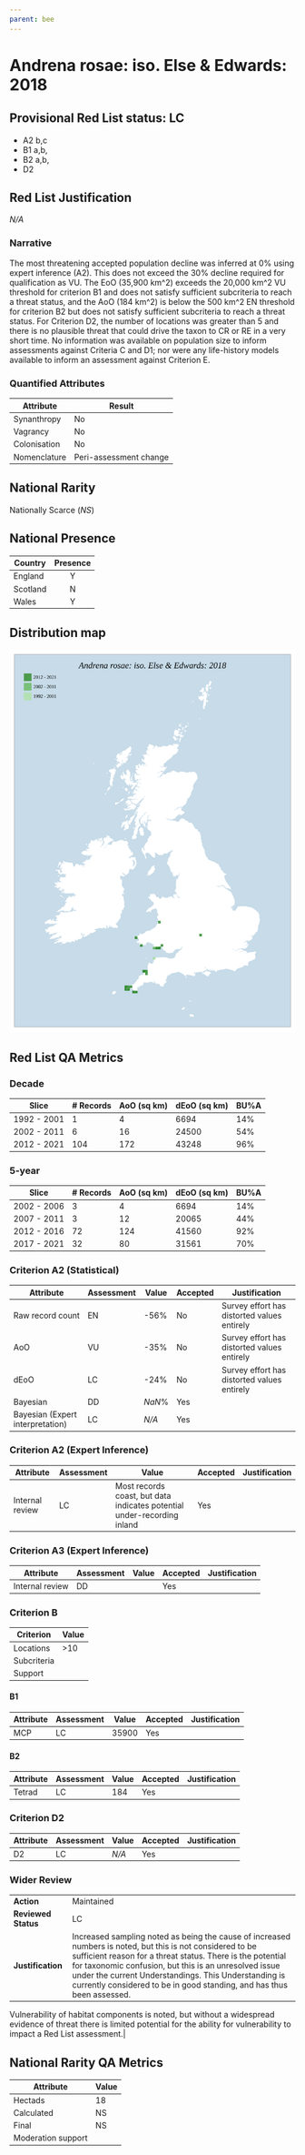 ```yaml
---
parent: bee
---
```


# Andrena rosae: iso. Else & Edwards: 2018

## Provisional Red List status: LC
- A2 b,c
- B1 a,b, 
- B2 a,b, 
- D2

## Red List Justification
*N/A*
### Narrative


The most threatening accepted population decline was inferred at 0% using expert inference (A2). This does not exceed the 30% decline required for qualification as VU. The EoO (35,900 km^2) exceeds the 20,000 km^2 VU threshold for criterion B1 and does not satisfy sufficient subcriteria to reach a threat status, and the AoO (184 km^2) is below the 500 km^2 EN threshold for criterion B2 but does not satisfy sufficient subcriteria to reach a threat status. For Criterion D2, the number of locations was greater than 5 and there is no plausible threat that could drive the taxon to CR or RE in a very short time. No information was available on population size to inform assessments against Criteria C and D1; nor were any life-history models available to inform an assessment against Criterion E.
### Quantified Attributes
|Attribute|Result|
|---|---|
|Synanthropy|No|
|Vagrancy|No|
|Colonisation|No|
|Nomenclature|Peri-assessment change|


## National Rarity
Nationally Scarce (*NS*)

## National Presence
|Country|Presence
|---|:-:|
|England|Y|
|Scotland|N|
|Wales|Y|


## Distribution map
![](../map/54.svg)

## Red List QA Metrics
### Decade
| Slice | # Records | AoO (sq km) | dEoO (sq km) |BU%A |
|---|---|---|---|---|
|1992 - 2001|1|4|6694|14%|
|2002 - 2011|6|16|24500|54%|
|2012 - 2021|104|172|43248|96%|
### 5-year
| Slice | # Records | AoO (sq km) | dEoO (sq km) |BU%A |
|---|---|---|---|---|
|2002 - 2006|3|4|6694|14%|
|2007 - 2011|3|12|20065|44%|
|2012 - 2016|72|124|41560|92%|
|2017 - 2021|32|80|31561|70%|
### Criterion A2 (Statistical)
|Attribute|Assessment|Value|Accepted|Justification
|---|---|---|---|---|
|Raw record count|EN|-56%|No|Survey effort has distorted values entirely|
|AoO|VU|-35%|No|Survey effort has distorted values entirely|
|dEoO|LC|-24%|No|Survey effort has distorted values entirely|
|Bayesian|DD|*NaN*%|Yes||
|Bayesian (Expert interpretation)|LC|*N/A*|Yes||
### Criterion A2 (Expert Inference)
|Attribute|Assessment|Value|Accepted|Justification
|---|---|---|---|---|
|Internal review|LC|Most records coast, but data indicates potential under-recording inland|Yes||
### Criterion A3 (Expert Inference)
|Attribute|Assessment|Value|Accepted|Justification
|---|---|---|---|---|
|Internal review|DD||Yes||
### Criterion B
|Criterion| Value|
|---|---|
|Locations|>10|
|Subcriteria||
|Support||
#### B1
|Attribute|Assessment|Value|Accepted|Justification
|---|---|---|---|---|
|MCP|LC|35900|Yes||
#### B2
|Attribute|Assessment|Value|Accepted|Justification
|---|---|---|---|---|
|Tetrad|LC|184|Yes||
### Criterion D2
|Attribute|Assessment|Value|Accepted|Justification
|---|---|---|---|---|
|D2|LC|*N/A*|Yes||
### Wider Review
|  |  |
|---|---|
|**Action**|Maintained|
|**Reviewed Status**|LC|
|**Justification**|Increased sampling noted as being the cause of increased numbers is noted, but this is not considered to be sufficient reason for a threat status. There is the potential for taxonomic confusion, but this is an unresolved issue under the current Understandings. This Understanding is currently considered to be in good standing, and has thus been assessed.

Vulnerability of habitat components is noted, but without a widespread evidence of threat there is limited potential for the ability for vulnerability to impact a Red List assessment.|


## National Rarity QA Metrics
|Attribute|Value|
|---|---|
|Hectads|18|
|Calculated|NS|
|Final|NS|
|Moderation support||


